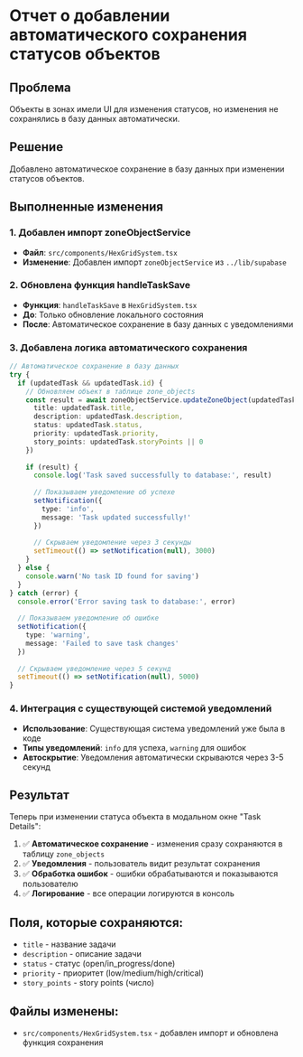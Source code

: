 # Отчет о добавлении автоматического сохранения статусов объектов

## Проблема
Объекты в зонах имели UI для изменения статусов, но изменения не сохранялись в базу данных автоматически.

## Решение
Добавлено автоматическое сохранение в базу данных при изменении статусов объектов.

## Выполненные изменения

### 1. Добавлен импорт zoneObjectService
- **Файл**: `src/components/HexGridSystem.tsx`
- **Изменение**: Добавлен импорт `zoneObjectService` из `../lib/supabase`

### 2. Обновлена функция handleTaskSave
- **Функция**: `handleTaskSave` в `HexGridSystem.tsx`
- **До**: Только обновление локального состояния
- **После**: Автоматическое сохранение в базу данных с уведомлениями

### 3. Добавлена логика автоматического сохранения
```typescript
// Автоматическое сохранение в базу данных
try {
  if (updatedTask && updatedTask.id) {
    // Обновляем объект в таблице zone_objects
    const result = await zoneObjectService.updateZoneObject(updatedTask.id, {
      title: updatedTask.title,
      description: updatedTask.description,
      status: updatedTask.status,
      priority: updatedTask.priority,
      story_points: updatedTask.storyPoints || 0
    })
    
    if (result) {
      console.log('Task saved successfully to database:', result)
      
      // Показываем уведомление об успехе
      setNotification({
        type: 'info',
        message: 'Task updated successfully!'
      })
      
      // Скрываем уведомление через 3 секунды
      setTimeout(() => setNotification(null), 3000)
    }
  } else {
    console.warn('No task ID found for saving')
  }
} catch (error) {
  console.error('Error saving task to database:', error)
  
  // Показываем уведомление об ошибке
  setNotification({
    type: 'warning',
    message: 'Failed to save task changes'
  })
  
  // Скрываем уведомление через 5 секунд
  setTimeout(() => setNotification(null), 5000)
}
```

### 4. Интеграция с существующей системой уведомлений
- **Использование**: Существующая система уведомлений уже была в коде
- **Типы уведомлений**: `info` для успеха, `warning` для ошибок
- **Автоскрытие**: Уведомления автоматически скрываются через 3-5 секунд

## Результат

Теперь при изменении статуса объекта в модальном окне "Task Details":

1. ✅ **Автоматическое сохранение** - изменения сразу сохраняются в таблицу `zone_objects`
2. ✅ **Уведомления** - пользователь видит результат сохранения
3. ✅ **Обработка ошибок** - ошибки обрабатываются и показываются пользователю
4. ✅ **Логирование** - все операции логируются в консоль

## Поля, которые сохраняются:
- `title` - название задачи
- `description` - описание задачи  
- `status` - статус (open/in_progress/done)
- `priority` - приоритет (low/medium/high/critical)
- `story_points` - story points (число)

## Файлы изменены:
- `src/components/HexGridSystem.tsx` - добавлен импорт и обновлена функция сохранения 